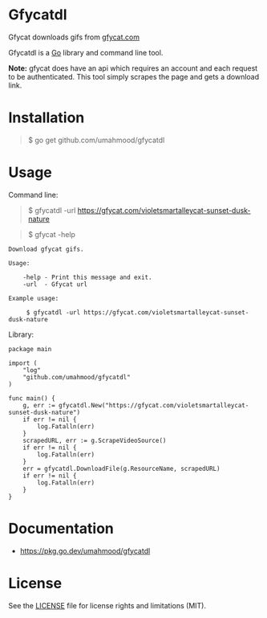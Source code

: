 # Gfycatdl

Gfycat downloads gifs from [gfycat.com](https://gfycat.com/)

Gfycatdl is a [Go](https://golang.org/) library and command line tool.

**Note:** gfycat does have an api which requires an account and each request to
be authenticated. This tool simply scrapes the page and gets a download link.

# Installation

> $ go get github.com/umahmood/gfycatdl

# Usage

Command line:

> $ gfycatdl -url https://gfycat.com/violetsmartalleycat-sunset-dusk-nature

> $ gfycat -help
```
Download gfycat gifs.

Usage:

    -help - Print this message and exit.
    -url  - Gfycat url

Example usage:

     $ gfycatdl -url https://gfycat.com/violetsmartalleycat-sunset-dusk-nature
```

Library:

```
package main

import (
    "log"
    "github.com/umahmood/gfycatdl"
)

func main() {
    g, err := gfycatdl.New("https://gfycat.com/violetsmartalleycat-sunset-dusk-nature")
    if err != nil {
        log.Fatalln(err)
    }
    scrapedURL, err := g.ScrapeVideoSource()
    if err != nil {
        log.Fatalln(err)
    }
    err = gfycatdl.DownloadFile(g.ResourceName, scrapedURL)
    if err != nil {
        log.Fatalln(err)
    }
}
```

# Documentation

- https://pkg.go.dev/umahmood/gfycatdl

# License

See the [LICENSE](LICENSE.md) file for license rights and limitations (MIT).
